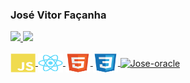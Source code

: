 ### José Vitor Façanha


<div style="display: flex">
  <a href="https://github.com/Jose-vitor303">
  <img height="180em" src="https://github-readme-stats.vercel.app/api?username=jose-vitor303&show_icons=true&theme=vue-dark&include_all_commits=true&count_private=true"/>
  <img height="180em" src="https://github-readme-stats.vercel.app/api/top-langs/?username=jose-vitor303&layout=compact&langs_count=7&theme=vue-dark"/>
</div>

<div style="display: inline_block"><br>
  <img align="center" alt="Jose-Js" height="30" width="40" src="https://raw.githubusercontent.com/devicons/devicon/master/icons/javascript/javascript-plain.svg">
  <img align="center" alt="Jose-React" height="30" width="40" src="https://raw.githubusercontent.com/devicons/devicon/master/icons/react/react-original.svg">
  <img align="center" alt="Jose-HTML" height="30" width="40" src="https://raw.githubusercontent.com/devicons/devicon/master/icons/html5/html5-original.svg">
  <img align="center" alt="Jose-CSS" height="30" width="40" src="https://raw.githubusercontent.com/devicons/devicon/master/icons/css3/css3-original.svg">
  <img align="center" alt="Jose-oracle" height="50" width="70" src="https://cdn.jsdelivr.net/gh/devicons/devicon/icons/oracle/oracle-original.svg" />
          

</div>
